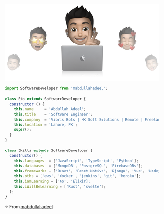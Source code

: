 <p align="center">
  <img src="https://github.com/mabdullahadeel/mabdullahadeel/blob/master/assets/images/cover-mabdullahsial.png" />
</p>

```js
import SoftwareDeveloper from 'mabdullahadeel';

class Bio extends SoftwareDeveloper {
  constructor () {
    this.name     = 'Abdullah Adeel';
    this.title    = 'Software Engineer';
    this.company  = 'Vibris Bots | MK Soft Solutions | Remote | Freelance';
    this.location = 'Lahore, PK';
    super();
  }
}

class Skills extends SoftwareDeveloper {
  constructor() {
    this.languages  = ['JavaScript', 'TypeScript', 'Python'];
    this.databases  = ['MongoDB', 'PostgreSQL', 'FirebaseDBs'];
    this.frameworks = ['React', 'React Native', 'Django', 'Vue', 'Nodejs', 'Electron js'];
    this.oths = ['aws', 'docker', 'jenkins', 'git', 'heroku'];
    this.iamLearning = ['Go', 'Elixir];
    this.iWillBeLearning = ['Rust', 'svelte'];
  };
}
```

⭐️ From [mabdullahadeel](https://github.com/mabdullahadeel)
